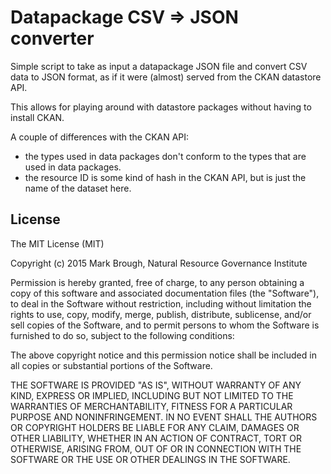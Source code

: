 # Datapackage CSV => JSON converter

Simple script to take as input a datapackage JSON file and convert CSV data to
JSON format, as if it were (almost) served from the CKAN datastore API.

This allows for playing around with datastore packages without having to install CKAN.

A couple of differences with the CKAN API:

* the types used in data packages don't conform to the types that are used in data packages.
* the resource ID is some kind of hash in the CKAN API, but is just the name of the dataset here.

## License

The MIT License (MIT)

Copyright (c) 2015 Mark Brough, Natural Resource Governance Institute

Permission is hereby granted, free of charge, to any person obtaining a copy
of this software and associated documentation files (the "Software"), to deal
in the Software without restriction, including without limitation the rights
to use, copy, modify, merge, publish, distribute, sublicense, and/or sell
copies of the Software, and to permit persons to whom the Software is
furnished to do so, subject to the following conditions:

The above copyright notice and this permission notice shall be included in all
copies or substantial portions of the Software.

THE SOFTWARE IS PROVIDED "AS IS", WITHOUT WARRANTY OF ANY KIND, EXPRESS OR
IMPLIED, INCLUDING BUT NOT LIMITED TO THE WARRANTIES OF MERCHANTABILITY,
FITNESS FOR A PARTICULAR PURPOSE AND NONINFRINGEMENT. IN NO EVENT SHALL THE
AUTHORS OR COPYRIGHT HOLDERS BE LIABLE FOR ANY CLAIM, DAMAGES OR OTHER
LIABILITY, WHETHER IN AN ACTION OF CONTRACT, TORT OR OTHERWISE, ARISING FROM,
OUT OF OR IN CONNECTION WITH THE SOFTWARE OR THE USE OR OTHER DEALINGS IN THE
SOFTWARE.
